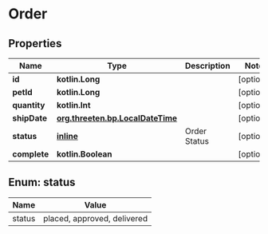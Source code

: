 
# Order

## Properties
Name | Type | Description | Notes
------------ | ------------- | ------------- | -------------
**id** | **kotlin.Long** |  |  [optional]
**petId** | **kotlin.Long** |  |  [optional]
**quantity** | **kotlin.Int** |  |  [optional]
**shipDate** | [**org.threeten.bp.LocalDateTime**](org.threeten.bp.LocalDateTime.md) |  |  [optional]
**status** | [**inline**](#StatusEnum) | Order Status |  [optional]
**complete** | **kotlin.Boolean** |  |  [optional]


<a name="StatusEnum"></a>
## Enum: status
Name | Value
---- | -----
status | placed, approved, delivered



